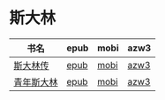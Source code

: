 # 斯大林

| 书名 | epub | mobi | azw3 |
| --- | --- | --- | --- |
| [斯大林传](http://ct.dalanmei.com/f/31084289-570287520-7bcd00) | [epub](http://ct.dalanmei.com/f/31084289-570287520-7bcd00) | [mobi](http://ct.dalanmei.com/f/31084289-570170384-a5249f) | [azw3](http://ct.dalanmei.com/f/31084289-570358685-113833) |
| [青年斯大林](http://ct.dalanmei.com/f/31084289-571880379-e4396c) | [epub](http://ct.dalanmei.com/f/31084289-571880379-e4396c) | [mobi](http://ct.dalanmei.com/f/31084289-571552099-c77b77) | [azw3](http://ct.dalanmei.com/f/31084289-572069264-e969ee) |
